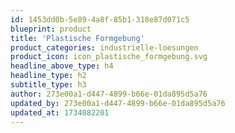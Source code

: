 ```yaml
---
id: 1453dd0b-5e89-4a8f-85b1-318e87d071c5
blueprint: product
title: 'Plastische Formgebung'
product_categories: industrielle-loesungen
product_icon: icon_plastische_formgebung.svg
headline_above_type: h4
headline_type: h2
subtitle_type: h3
author: 273e00a1-d447-4899-b66e-01da895d5a76
updated_by: 273e00a1-d447-4899-b66e-01da895d5a76
updated_at: 1734082201
---
```


